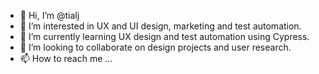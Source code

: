 - 👋 Hi, I’m @tialj
- 👀 I’m interested in UX and UI design, marketing and test automation.
- 🌱 I’m currently learning UX design and test automation using Cypress.
- 💞️ I’m looking to collaborate on design projects and user research.
- 📫 How to reach me ...

<!---
tialj/tialj is a ✨ special ✨ repository because its `README.md` (this file) appears on your GitHub profile.
You can click the Preview link to take a look at your changes.
--->
